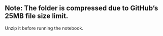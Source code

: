 ## Note: The folder is compressed due to GitHub’s 25MB file size limit.
Unzip it before running the notebook.
